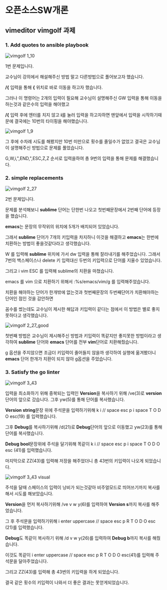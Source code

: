 # 오픈소스SW개론
## vimeditor vimgolf 과제



### 1. Add quotes to ansible playbook

![vimgolf 1_10](https://user-images.githubusercontent.com/71830573/144048836-9ae3cd12-e431-4031-9c8a-9c4bf3e6a8d4.gif)

1번 문제입니다.

교수님이 강의에서 해설해주신 방법 말고 다른방법으로 풀어보고자 했습니다.

**/{** 입력을 통해 **{** 위치로 바로 이동을 하고자 했습니다.

그러나 이 명령어는 2개의 입력이 필요해 교수님이 설명해주신 GW 입력을 통해 이동을 하는것과 같은수의 입력을 해야했고

**/{** 입력 후에 엔터를 치지 않고 **i**를 눌러 입력을 하고자하면 맨앞에서 입력을 시작하기때문에 결국에는 10번의 타이핑을 해야했습니다.

![vimgolf 1_9](https://user-images.githubusercontent.com/71830573/144050386-1ae73011-c85b-4d40-bf3b-6e7139d73f5c.gif)

그 후에 수차례 시도를 해봤지만 10번 미만으로 횟수를 줄일수가 없었고 결국은 교수님이 설명해주신 방법으로 문제를 풀었습니다.

G,W,i,",END,",ESC,Z,Z 순서로 입력을하여 총 9번의 입력을 통해 문제를 해결했습니다.

### 2. simple replacements

![vimgolf 2_27](https://user-images.githubusercontent.com/71830573/144053931-d7b91554-ee68-442b-82d8-58654feac955.gif)

2번 문제입니다.

문제를 분석해보니 **sublime** 단어는 단한번 나오고 첫번째문장에서 2번째 단어에 등장을 했습니다.

**emacs**는 문장의 무작위의 위치에 5개가 배치되어 있었습니다.

그래서 **sublime** 단어가 7개의 키입력을 차지하니 이것을 해결하고 **emacs**는 한번에 치환하는 방법이 좋을것같다라고 생각했습니다.

W 를 입력해 **sublime** 위치에 가서 dw 입력을 통해 잘라내기를 해주었습니다. 그래서 7번의 백스페이스나 delete 키 입력대신 두번의 키입력으로 단어를 지울수 있었습니다.

그리고 i vim ESC 를 입력해 sublime의 치환을 마쳤습니다. 

emacs 를 vim 으로 치환하기 위해서 :%s/emacs/vim/g 를 입력해주었습니다.

치환을 해야하는 단어가 한개밖에 없는것과 첫번째문장의 두번째단어가 치환해야하는 단어인 점인 것을 감안하면

꼼수를 썼는데도 교수님이 제시한 해답과 키입력이 같다는 점에서 이 방법은 별로 좋지 못하다고 생각했습니다.

![vimgolf 2_27_good](https://user-images.githubusercontent.com/71830573/144056605-df6e5973-50aa-425c-85f9-cb2e4fa1c9b5.gif)

첫번째 방법은 교수님이 제시해주신 방법과 키입력이 똑같지만 좋지못한 방법이라고 생각하여 **sublime** 단어와 **emacs** 단어를 전부 **vim**단어로 치환해줬습니다.

g 옵션을 주지않으면 조금더 키입력이 줄어들지 않을까 생각하여 실행에 옮겨봤더니 **emacs** 단어 한개가 치환이 되지 않아 g옵션을 주었습니다.

### 3. Satisfy the go linter

![vimgolf 3_43](https://user-images.githubusercontent.com/71830573/144063208-d9e17f97-bc40-418a-8895-9598a1034afd.gif)

입력을 최소화하기 위해 중복되는 입력인 **Version**을 복사하기 위해 /ve(3)로 **version** 단어의 앞으로 갔습니다. 그후 yw(5)를 통해 단어를 복사했습니다.

**Version string**문장 위에 주석문을 입력하기위해 k i // space esc p i space T O D O esc(19) 를 입력했습니다.

그후 **Debug**를 복사하기위해 /d(21)로 **Debug**단어의 앞으로 이동했고 yw(23)를 통해 단어를 복사했습니다.

**Debug bool**문장위에 주석을 달기위해 똑같이 k i // space esc p i space T O D O esc (41)를 입력했습니다.

마지막으로 ZZ(43)를 입력해 저장을 해주었더니 총 43번의 키입력이 나오게 되었습니다.

![vimgolf 3_43 visual](https://user-images.githubusercontent.com/71830573/144069066-38b74334-d411-4b6e-a20d-8eb0ae3dd3b2.gif)

주석을 달때 스페이스의 입력이 낭비가 되는것같아 비주얼모드로 띄어쓰기까지 복사를 해서 시도를 해보았습니다.

**Version**을 먼저 복사하기위해 /ve v w y(6)를 입력하여 **Version s**까지 복사를 해주었습니다.

그 후 주석문을 입력하기위해 i enter uppercase // space esc p R T O D O esc (21)를 입력했습니다.

**Debug**도 똑같이 복사하기 위해 /d v w y(26)를 입력하여 **Debug b**까지 복사를 해줬습니다.

이것도 똑같이 i enter uppercase // space esc p R T O D O esc(41)를 입력해 주석문을 달아주었습니다.

그리고 ZZ(43)를 입력해 총 43번의 키입력을 하게 되었습니다.

결국 같은 횟수의 키입력이 나와서 더 좋은 결과는 못얻게되었습니다.
